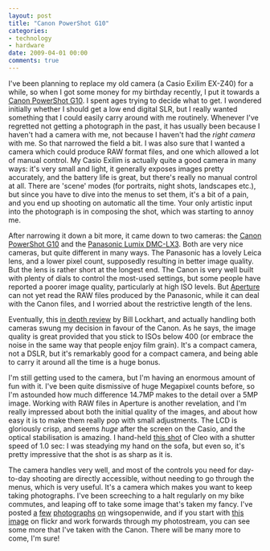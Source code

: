 ```yaml
---
layout: post
title: "Canon PowerShot G10"
categories:
- technology
- hardware
date: 2009-04-01 00:00
comments: true
---
```


<p>I've been planning to replace my old camera (a Casio Exilim EX-Z40) for a while, so when I got some money for my birthday recently, I put it towards a <a href="http://www.dpreview.com/reviews/canong10/">Canon PowerShot G10</a>. I spent ages trying to decide what to get. I wondered initially whether I should get a low end digital SLR, but I really wanted something that I could easily carry around with me routinely. Whenever I've regretted not getting a photograph in the past, it has usually been because I haven't had a camera with me, not because I haven't had the <em>right camera</em> with me. So that narrowed the field a bit. I was also sure that I wanted a camera which could produce RAW format files, and one which allowed a lot of manual control. My Casio Exilim is actually quite a good camera in many ways: it's very small and light, it generally exposes images pretty accurately, and the battery life is great, but there's really no manual control at all. There are 'scene' modes (for portraits, night shots, landscapes etc.), but since you have to dive into the menus to set them, it's a bit of a pain, and you end up shooting on automatic all the time. Your only artistic input into the photograph is in composing the shot, which was starting to annoy me.</p>

<p>After narrowing it down a bit more, it came down to two cameras: the <a href="http://www.dpreview.com/reviews/canong10/">Canon PowerShot G10</a> and the <a href="http://www.dpreview.com/reviews/panasonicdmclx3/">Panasonic Lumix DMC-LX3</a>. Both are very nice cameras, but quite different in many ways. The Panasonic has a lovely Leica lens, and a lower pixel count, supposedly resulting in better image quality. But the lens is rather short at the longest end. The Canon is very well built with plenty of dials to control the most-used settings, but some people have reported a poorer image quality, particularly at high ISO levels. But <a href="http://www.apple.com/aperture/">Aperture</a> can not yet read the RAW files produced by the Panasonic, while it can deal with the Canon files, and I worried about the restrictive length of the lens.</p>

<p>Eventually, this <a href="http://www.bill.lockharts.com/blog/2008/11/12/canon-powershot-g10-a-final-review/">in depth review</a> by Bill Lockhart, and actually handling both cameras swung my decision in favour of the Canon. As he says, the image quality is great provided that you stick to ISOs below 400 (or embrace the noise in the same way that people enjoy film grain). It's a compact camera, not a DSLR, but it's remarkably good for a compact camera, and being able to carry it around all the time is a huge bonus.</p>

<p>I'm still getting used to the camera, but I'm having an enormous amount of fun with it. I've been quite dismissive of huge Megapixel counts before, so I'm astounded how much difference 14.7MP makes to the detail over a 5MP image. Working with RAW files in Aperture is another revelation, and I'm really impressed about both the initial quality of the images, and about how easy it is to make them really pop with small adjustments. The LCD is gloriously crisp, and seems <em>huge</em> after the screen on the Casio, and the optical stabilisation is amazing. I hand-held <a href="http://www.flickr.com/photos/bsag/3371776949/">this shot</a> of Cleo with a shutter speed of 1.0 sec: I was steadying my hand on the sofa, but even so, it's pretty impressive that the shot is as sharp as it is.</p>

<p>The camera handles very well, and most of the controls you need for day-to-day shooting are directly accessible, without needing to go through the menus, which is very useful. It's a camera which makes you want to keep taking photographs. I've been screeching to a halt regularly on my bike commutes, and leaping off to take some image that's taken my fancy. I've posted <a href="http://www.rousette.org.uk/wingsopenwide/full/77/">a</a> <a href="http://www.rousette.org.uk/wingsopenwide/full/78/">few</a> <a href="http://www.rousette.org.uk/wingsopenwide/full/79/">photographs</a> <a href="http://www.rousette.org.uk/wingsopenwide/full/80/">on</a> wingsopenwide, and if you start with <a href="http://www.flickr.com/photos/bsag/3371151734/in/photostream/">this image</a> on flickr and work forwards through my photostream, you can see some more that I've taken with the Canon. There will be many more to come, I'm sure!</p>


